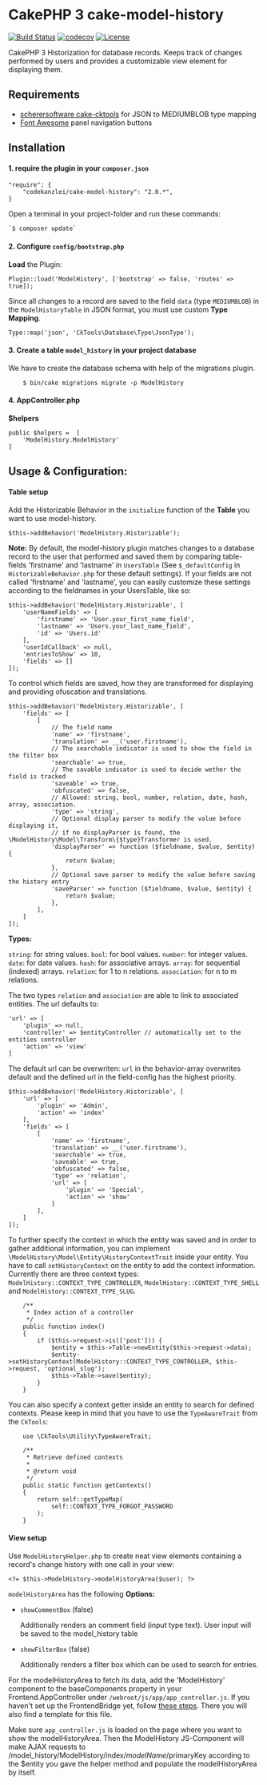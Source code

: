 # CakePHP 3 cake-model-history

[![Build Status](https://travis-ci.org/scherersoftware/cake-model-history.svg?branch=master)](https://travis-ci.org/scherersoftware/cake-model-history)
[![codecov](https://codecov.io/gh/scherersoftware/cake-model-history/branch/master/graph/badge.svg)](https://codecov.io/gh/scherersoftware/cake-model-history)
[![License](https://img.shields.io/badge/license-MIT-brightgreen.svg?style=flat-square)](LICENSE.txt)

CakePHP 3 Historization for database records. Keeps track of changes performed by users and provides a customizable view element for displaying them.

## Requirements

- [scherersoftware cake-cktools](https://github.com/scherersoftware/cake-cktools) for JSON to MEDIUMBLOB type mapping
- [Font Awesome](https://fortawesome.github.io/Font-Awesome/) panel navigation buttons

## Installation

#### 1. require the plugin in your `composer.json`

```
"require": {
	"codekanzlei/cake-model-history": "2.0.*",
}
```

Open a terminal in your project-folder and run these commands:

	`$ composer update`

#### 2. Configure `config/bootstrap.php`

**Load** the Plugin:

```
Plugin::load('ModelHistory', ['bootstrap' => false, 'routes' => true]);
```

Since all changes to a record are saved to the field `data` (type `MEDIUMBLOB`) in the `ModelHistoryTable` in JSON format, you must use custom **Type Mapping**.

```
Type::map('json', 'CkTools\Database\Type\JsonType');
```


#### 3. Create a table `model_history` in your project database
We have to create the database schema with help of the migrations plugin.

```
    $ bin/cake migrations migrate -p ModelHistory
```

#### 4. AppController.php

**$helpers**

```
public $helpers =  [
	'ModelHistory.ModelHistory'
]
```


## Usage & Configuration:

#### Table setup
Add the Historizable Behavior in the `initialize` function of the **Table** you want to use model-history.

```
$this->addBehavior('ModelHistory.Historizable');
```

**Note:** By default, the model-history plugin matches changes to a database record to the user that performed and saved them by comparing table-fields 'firstname' and 'lastname' in `UsersTable` (See `$_defaultConfig` in `HistorizableBehavior.php` for these default settings). If your fields are not called 'firstname' and 'lastname', you can easily customize these settings according to the fieldnames in your UsersTable, like so:

```
$this->addBehavior('ModelHistory.Historizable', [
    'userNameFields' => [
        'firstname' => 'User.your_first_name_field',
        'lastname' => 'Users.your_last_name_field',
        'id' => 'Users.id'
    ],
    'userIdCallback' => null,
    'entriesToShow' => 10,
    'fields' => []
]);
```

To control which fields are saved, how they are transformed for displaying and providing ofuscation and translations.

```
$this->addBehavior('ModelHistory.Historizable', [
    'fields' => [
        [
            // The field name
            'name' => 'firstname',
            'translation' => __('user.firstname'),
            // The searchable indicator is used to show the field in the filter box
            'searchable' => true,
            // The savable indicator is used to decide wether the field is tracked
            'saveable' => true,
            'obfuscated' => false,
            // Allowed: string, bool, number, relation, date, hash, array, association.
            'type' => 'string',
            // Optional display parser to modify the value before displaying it,
            // if no displayParser is found, the \ModelHistory\Model\Transform\{$type}Transformer is used.
            'displayParser' => function ($fieldname, $value, $entity) {
                return $value;
            },
            // Optional save parser to modify the value before saving the history entry
            'saveParser' => function ($fieldname, $value, $entity) {
                return $value;
            },
        ],
    ]
]);
```

**Types:**

`string`: for string values.
`bool`: for bool values.
`number`: for integer values.
`date`: for date values.
`hash`: for associative arrays.
`array`: for sequential (indexed) arrays.
`relation`: for 1 to n relations.
`association`: for n to m relations.

The two types `relation` and `association` are able to link to associated entities. The url defaults to:

```
'url' => [
    'plugin' => null,
    'controller' => $entityController // automatically set to the entities controller
    'action' => 'view'
]
```

The default url can be overwriten: `url` in the behavior-array overwrites default and the defined url in the field-config has the highest priority.

```
$this->addBehavior('ModelHistory.Historizable', [
    'url' => [
        'plugin' => 'Admin',
        'action' => 'index'
    ],
    'fields' => [
        [
            'name' => 'firstname',
            'translation' => __('user.firstname'),
            'searchable' => true,
            'saveable' => true,
            'obfuscated' => false,
            'type' => 'relation',
            'url' => [
                'plugin' => 'Special',
                'action' => 'show'
            ]
        ],
    ]
]);
```

To further specify the context in which the entity was saved and in order to gather additional information, you can implement `\ModelHistory\Model\Entity\HistoryContextTrait` inside your entity. You have to call `setHistoryContext` on the entity to add the context information.
Currently there are three context types: `ModelHistory::CONTEXT_TYPE_CONTROLLER`, `ModelHistory::CONTEXT_TYPE_SHELL` and `ModelHistory::CONTEXT_TYPE_SLUG`.

```
    /**
     * Index action of a controller
     */
    public function index()
    {
        if ($this->request->is(['post'])) {
            $entity = $this->Table->newEntity($this->request->data);
            $entity->setHistoryContext(ModelHistory::CONTEXT_TYPE_CONTROLLER, $this->request, 'optional_slug');
            $this->Table->save($entity);
        }
    }

```

You can also specify a context getter inside an entity to search for defined contexts. Please keep in mind that you have to use the `TypeAwareTrait` from the `CkTools`:

```
    use \CkTools\Utility\TypeAwareTrait;

    /**
     * Retrieve defined contexts
     *
     * @return void
     */
    public static function getContexts()
    {
        return self::getTypeMap(
            self::CONTEXT_TYPE_FORGOT_PASSWORD
        );
    }
```


#### View setup
Use `ModelHistoryHelper.php` to create neat view elements containing a record's change history with one call in your view:

```
<?= $this->ModelHistory->modelHistoryArea($user); ?>
```

`modelHistoryArea` has the following **Options:**

- `showCommentBox` (false)

	Additionally renders an comment field (input type text). User input will be saved to the model_history table

- `showFilterBox` (false)

	Additionally renders a filter box which can be used to search for entries.

For the modelHistoryArea to fetch its data, add the 'ModelHistory' component to the baseComponents property in your Frontend.AppController under `/webroot/js/app/app_controller.js`.
If you haven't set up the FrontendBridge yet, follow [these steps](https://github.com/scherersoftware/cake-frontend-bridge). There you will also find a template for this file.

Make sure `app_controller.js` is loaded on the page where you want to show the modelHistoryArea.
Then the ModelHistory JS-Component will make AJAX requests to /model_history/ModelHistory/index/$modelName/$primaryKey according to the $entity you gave the helper method and populate the modelHistoryArea by itself.
